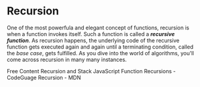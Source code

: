 # Recursion

One of the most powerfula and elegant concept of functions, recursion is when a function invokes itself. Such a function is called a **_recursive function_**. As recursion happens, the underlying code of the recursive function gets executed again and again until a terminating condition, called the _base case_, gets fulfilled. As you dive into the world of algorithms, you'll come across recursion in many many instances.

<ResourceGroupTitle>Free Content</ResourceGroupTitle>
<BadgeLink colorScheme='yellow' badgeText='Read' href='https://javascript.info/recursion'>Recursion and Stack</BadgeLink>
<BadgeLink colorScheme='yellow' badgeText='Read' href='https://www.codeguage.com/courses/js/functions-recursions'>JavaScript Function Recursions - CodeGuage</BadgeLink>
<BadgeLink colorScheme='yellow' badgeText='Read' href='https://developer.mozilla.org/en-US/docs/Glossary/Recursion'>Recursion - MDN</BadgeLink>
